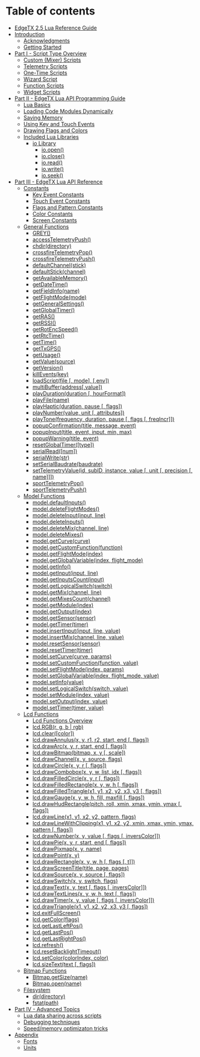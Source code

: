 # Table of contents

* [EdgeTX 2.5 Lua Reference Guide](README.md)
* [Introduction](introduction/README.md)
  * [Acknowledgments](introduction/acknowledgments.md)
  * [Getting Started](introduction/getting\_started.md)
* [Part I - Script Type Overview](part\_i\_-\_script\_type\_overview/README.md)
  * [Custom (Mixer) Scripts](part\_i\_-\_script\_type\_overview/mix.md)
  * [Telemetry Scripts](part\_i\_-\_script\_type\_overview/telemetry.md)
  * [One-Time Scripts](part\_i\_-\_script\_type\_overview/one-time\_scripts.md)
  * [Wizard Script](part\_i\_-\_script\_type\_overview/wizard.md)
  * [Function Scripts](part\_i\_-\_script\_type\_overview/function\_scripts.md)
  * [Widget Scripts](part\_i\_-\_script\_type\_overview/widget\_scripts.md)
* [Part II - EdgeTX Lua API Programming Guide](part\_ii\_-\_opentx\_lua\_api\_programming\_guide/README.md)
  * [Lua Basics](part\_ii\_-\_opentx\_lua\_api\_programming\_guide/lua-basics.md)
  * [Loading Code Modules Dynamically](part\_ii\_-\_opentx\_lua\_api\_programming\_guide/loading-code-modules-dynamically.md)
  * [Saving Memory](part\_ii\_-\_opentx\_lua\_api\_programming\_guide/saving-memory.md)
  * [Using Key and Touch Events](part\_ii\_-\_opentx\_lua\_api\_programming\_guide/using-key-and-touch-events.md)
  * [Drawing Flags and Colors](part\_ii\_-\_opentx\_lua\_api\_programming\_guide/drawing-flags-and-colors.md)
  * [Included Lua Libraries](part\_ii\_-\_opentx\_lua\_api\_programming\_guide/included\_lua\_libraries/README.md)
    * [io Library](part\_ii\_-\_opentx\_lua\_api\_programming\_guide/included\_lua\_libraries/io-library/README.md)
      * [io.open()](part\_ii\_-\_opentx\_lua\_api\_programming\_guide/included\_lua\_libraries/io-library/io.open.md)
      * [io.close()](part\_ii\_-\_opentx\_lua\_api\_programming\_guide/included\_lua\_libraries/io-library/io.close.md)
      * [io.read()](part\_ii\_-\_opentx\_lua\_api\_programming\_guide/included\_lua\_libraries/io-library/io.read.md)
      * [io.write()](part\_ii\_-\_opentx\_lua\_api\_programming\_guide/included\_lua\_libraries/io-library/io.write.md)
      * [io.seek()](part\_ii\_-\_opentx\_lua\_api\_programming\_guide/included\_lua\_libraries/io-library/io.seek.md)
* [Part III - EdgeTX Lua API Reference](part\_iii\_-\_opentx\_lua\_api\_reference/README.md)
  * [Constants](part\_iii\_-\_opentx\_lua\_api\_reference/constants/README.md)
    * [Key Event Constants](part\_iii\_-\_opentx\_lua\_api\_reference/constants/key\_events.md)
    * [Touch Event Constants](part\_iii\_-\_opentx\_lua\_api\_reference/constants/touch-event-constants.md)
    * [Flags and Pattern Constants](part\_iii\_-\_opentx\_lua\_api\_reference/constants/flags-and-pattern-constants.md)
    * [Color Constants](part\_iii\_-\_opentx\_lua\_api\_reference/constants/color-constants.md)
    * [Screen Constants](part\_iii\_-\_opentx\_lua\_api\_reference/constants/screen-constants.md)
  * [General Functions](part\_iii\_-\_opentx\_lua\_api\_reference/general-functions-less-than-greater-than-luadoc-begin-general/README.md)
    * [GREY()](part\_iii\_-\_opentx\_lua\_api\_reference/general-functions-less-than-greater-than-luadoc-begin-general/grey.md)
    * [accessTelemetryPush()](part\_iii\_-\_opentx\_lua\_api\_reference/general-functions-less-than-greater-than-luadoc-begin-general/accesstelemetrypush.md)
    * [chdir(directory)](part\_iii\_-\_opentx\_lua\_api\_reference/general-functions-less-than-greater-than-luadoc-begin-general/chdir.md)
    * [crossfireTelemetryPop()](part\_iii\_-\_opentx\_lua\_api\_reference/general-functions-less-than-greater-than-luadoc-begin-general/crossfiretelemetrypop.md)
    * [crossfireTelemetryPush()](part\_iii\_-\_opentx\_lua\_api\_reference/general-functions-less-than-greater-than-luadoc-begin-general/crossfiretelemetrypush.md)
    * [defaultChannel(stick)](part\_iii\_-\_opentx\_lua\_api\_reference/general-functions-less-than-greater-than-luadoc-begin-general/defaultchannel.md)
    * [defaultStick(channel)](part\_iii\_-\_opentx\_lua\_api\_reference/general-functions-less-than-greater-than-luadoc-begin-general/defaultstick.md)
    * [getAvailableMemory()](part\_iii\_-\_opentx\_lua\_api\_reference/general-functions-less-than-greater-than-luadoc-begin-general/getavailablememory.md)
    * [getDateTime()](part\_iii\_-\_opentx\_lua\_api\_reference/general-functions-less-than-greater-than-luadoc-begin-general/getdatetime.md)
    * [getFieldInfo(name)](part\_iii\_-\_opentx\_lua\_api\_reference/general-functions-less-than-greater-than-luadoc-begin-general/getfieldinfo.md)
    * [getFlightMode(mode)](part\_iii\_-\_opentx\_lua\_api\_reference/general-functions-less-than-greater-than-luadoc-begin-general/getflightmode.md)
    * [getGeneralSettings()](part\_iii\_-\_opentx\_lua\_api\_reference/general-functions-less-than-greater-than-luadoc-begin-general/getgeneralsettings.md)
    * [getGlobalTimer()](part\_iii\_-\_opentx\_lua\_api\_reference/general-functions-less-than-greater-than-luadoc-begin-general/getglobaltimer.md)
    * [getRAS()](part\_iii\_-\_opentx\_lua\_api\_reference/general-functions-less-than-greater-than-luadoc-begin-general/getras.md)
    * [getRSSI()](part\_iii\_-\_opentx\_lua\_api\_reference/general-functions-less-than-greater-than-luadoc-begin-general/getrssi.md)
    * [getRotEncSpeed()](part\_iii\_-\_opentx\_lua\_api\_reference/general-functions-less-than-greater-than-luadoc-begin-general/getrotencspeed.md)
    * [getRtcTime()](part\_iii\_-\_opentx\_lua\_api\_reference/general-functions-less-than-greater-than-luadoc-begin-general/getrtctime.md)
    * [getTime()](part\_iii\_-\_opentx\_lua\_api\_reference/general-functions-less-than-greater-than-luadoc-begin-general/gettime.md)
    * [getTxGPS()](part\_iii\_-\_opentx\_lua\_api\_reference/general-functions-less-than-greater-than-luadoc-begin-general/gettxgps.md)
    * [getUsage()](part\_iii\_-\_opentx\_lua\_api\_reference/general-functions-less-than-greater-than-luadoc-begin-general/getusage.md)
    * [getValue(source)](part\_iii\_-\_opentx\_lua\_api\_reference/general-functions-less-than-greater-than-luadoc-begin-general/getvalue.md)
    * [getVersion()](part\_iii\_-\_opentx\_lua\_api\_reference/general-functions-less-than-greater-than-luadoc-begin-general/getversion.md)
    * [killEvents(key)](part\_iii\_-\_opentx\_lua\_api\_reference/general-functions-less-than-greater-than-luadoc-begin-general/killevents.md)
    * [loadScript(file \[, mode\], \[,env\])](part\_iii\_-\_opentx\_lua\_api\_reference/general-functions-less-than-greater-than-luadoc-begin-general/loadscript.md)
    * [multiBuffer(address\[,value\])](part\_iii\_-\_opentx\_lua\_api\_reference/general-functions-less-than-greater-than-luadoc-begin-general/multibuffer.md)
    * [playDuration(duration \[, hourFormat\])](part\_iii\_-\_opentx\_lua\_api\_reference/general-functions-less-than-greater-than-luadoc-begin-general/playduration.md)
    * [playFile(name)](part\_iii\_-\_opentx\_lua\_api\_reference/general-functions-less-than-greater-than-luadoc-begin-general/playfile.md)
    * [playHaptic(duration, pause \[, flags\])](part\_iii\_-\_opentx\_lua\_api\_reference/general-functions-less-than-greater-than-luadoc-begin-general/playhaptic.md)
    * [playNumber(value, unit \[, attributes\])](part\_iii\_-\_opentx\_lua\_api\_reference/general-functions-less-than-greater-than-luadoc-begin-general/playnumber.md)
    * [playTone(frequency, duration, pause \[, flags \[, freqIncr\]\])](part\_iii\_-\_opentx\_lua\_api\_reference/general-functions-less-than-greater-than-luadoc-begin-general/playtone.md)
    * [popupConfirmation(title, message, event)](part\_iii\_-\_opentx\_lua\_api\_reference/general-functions-less-than-greater-than-luadoc-begin-general/popupconfirmation.md)
    * [popupInput(title, event, input, min, max)](part\_iii\_-\_opentx\_lua\_api\_reference/general-functions-less-than-greater-than-luadoc-begin-general/popupinput.md)
    * [popupWarning(title, event)](part\_iii\_-\_opentx\_lua\_api\_reference/general-functions-less-than-greater-than-luadoc-begin-general/popupwarning.md)
    * [resetGlobalTimer(\[type\])](part\_iii\_-\_opentx\_lua\_api\_reference/general-functions-less-than-greater-than-luadoc-begin-general/resetglobaltimer.md)
    * [serialRead(\[num\])](part\_iii\_-\_opentx\_lua\_api\_reference/general-functions-less-than-greater-than-luadoc-begin-general/serialread.md)
    * [serialWrite(str)](part\_iii\_-\_opentx\_lua\_api\_reference/general-functions-less-than-greater-than-luadoc-begin-general/serialwrite.md)
    * [setSerialBaudrate(baudrate)](part\_iii\_-\_opentx\_lua\_api\_reference/general-functions-less-than-greater-than-luadoc-begin-general/setserialbaudrate.md)
    * [setTelemetryValue(id, subID, instance, value \[, unit \[, precision \[, name\]\]\])](part\_iii\_-\_opentx\_lua\_api\_reference/general-functions-less-than-greater-than-luadoc-begin-general/settelemetryvalue.md)
    * [sportTelemetryPop()](part\_iii\_-\_opentx\_lua\_api\_reference/general-functions-less-than-greater-than-luadoc-begin-general/sporttelemetrypop.md)
    * [sportTelemetryPush()](part\_iii\_-\_opentx\_lua\_api\_reference/general-functions-less-than-greater-than-luadoc-begin-general/sporttelemetrypush.md)
  * [Model Functions](part\_iii\_-\_opentx\_lua\_api\_reference/model-functions-less-than-greater-than-luadoc-begin-model/README.md)
    * [model.defaultInputs()](part\_iii\_-\_opentx\_lua\_api\_reference/model-functions-less-than-greater-than-luadoc-begin-model/defaultinputs.md)
    * [model.deleteFlightModes()](part\_iii\_-\_opentx\_lua\_api\_reference/model-functions-less-than-greater-than-luadoc-begin-model/deleteflightmodes.md)
    * [model.deleteInput(input, line)](part\_iii\_-\_opentx\_lua\_api\_reference/model-functions-less-than-greater-than-luadoc-begin-model/deleteinput.md)
    * [model.deleteInputs()](part\_iii\_-\_opentx\_lua\_api\_reference/model-functions-less-than-greater-than-luadoc-begin-model/deleteinputs.md)
    * [model.deleteMix(channel, line)](part\_iii\_-\_opentx\_lua\_api\_reference/model-functions-less-than-greater-than-luadoc-begin-model/deletemix.md)
    * [model.deleteMixes()](part\_iii\_-\_opentx\_lua\_api\_reference/model-functions-less-than-greater-than-luadoc-begin-model/deletemixes.md)
    * [model.getCurve(curve)](part\_iii\_-\_opentx\_lua\_api\_reference/model-functions-less-than-greater-than-luadoc-begin-model/getcurve.md)
    * [model.getCustomFunction(function)](part\_iii\_-\_opentx\_lua\_api\_reference/model-functions-less-than-greater-than-luadoc-begin-model/getcustomfunction.md)
    * [model.getFlightMode(index)](part\_iii\_-\_opentx\_lua\_api\_reference/model-functions-less-than-greater-than-luadoc-begin-model/getflightmode.md)
    * [model.getGlobalVariable(index, flight\_mode)](part\_iii\_-\_opentx\_lua\_api\_reference/model-functions-less-than-greater-than-luadoc-begin-model/getglobalvariable.md)
    * [model.getInfo()](part\_iii\_-\_opentx\_lua\_api\_reference/model-functions-less-than-greater-than-luadoc-begin-model/getinfo.md)
    * [model.getInput(input, line)](part\_iii\_-\_opentx\_lua\_api\_reference/model-functions-less-than-greater-than-luadoc-begin-model/getinput.md)
    * [model.getInputsCount(input)](part\_iii\_-\_opentx\_lua\_api\_reference/model-functions-less-than-greater-than-luadoc-begin-model/getinputscount.md)
    * [model.getLogicalSwitch(switch)](part\_iii\_-\_opentx\_lua\_api\_reference/model-functions-less-than-greater-than-luadoc-begin-model/getlogicalswitch.md)
    * [model.getMix(channel, line)](part\_iii\_-\_opentx\_lua\_api\_reference/model-functions-less-than-greater-than-luadoc-begin-model/getmix.md)
    * [model.getMixesCount(channel)](part\_iii\_-\_opentx\_lua\_api\_reference/model-functions-less-than-greater-than-luadoc-begin-model/getmixescount.md)
    * [model.getModule(index)](part\_iii\_-\_opentx\_lua\_api\_reference/model-functions-less-than-greater-than-luadoc-begin-model/getmodule.md)
    * [model.getOutput(index)](part\_iii\_-\_opentx\_lua\_api\_reference/model-functions-less-than-greater-than-luadoc-begin-model/getoutput.md)
    * [model.getSensor(sensor)](part\_iii\_-\_opentx\_lua\_api\_reference/model-functions-less-than-greater-than-luadoc-begin-model/getsensor.md)
    * [model.getTimer(timer)](part\_iii\_-\_opentx\_lua\_api\_reference/model-functions-less-than-greater-than-luadoc-begin-model/gettimer.md)
    * [model.insertInput(input, line, value)](part\_iii\_-\_opentx\_lua\_api\_reference/model-functions-less-than-greater-than-luadoc-begin-model/insertinput.md)
    * [model.insertMix(channel, line, value)](part\_iii\_-\_opentx\_lua\_api\_reference/model-functions-less-than-greater-than-luadoc-begin-model/insertmix.md)
    * [model.resetSensor(sensor)](part\_iii\_-\_opentx\_lua\_api\_reference/model-functions-less-than-greater-than-luadoc-begin-model/resetsensor.md)
    * [model.resetTimer(timer)](part\_iii\_-\_opentx\_lua\_api\_reference/model-functions-less-than-greater-than-luadoc-begin-model/resettimer.md)
    * [model.setCurve(curve, params)](part\_iii\_-\_opentx\_lua\_api\_reference/model-functions-less-than-greater-than-luadoc-begin-model/setcurve.md)
    * [model.setCustomFunction(function, value)](part\_iii\_-\_opentx\_lua\_api\_reference/model-functions-less-than-greater-than-luadoc-begin-model/setcustomfunction.md)
    * [model.setFlightMode(index, params)](part\_iii\_-\_opentx\_lua\_api\_reference/model-functions-less-than-greater-than-luadoc-begin-model/setflightmode.md)
    * [model.setGlobalVariable(index, flight\_mode, value)](part\_iii\_-\_opentx\_lua\_api\_reference/model-functions-less-than-greater-than-luadoc-begin-model/setglobalvariable.md)
    * [model.setInfo(value)](part\_iii\_-\_opentx\_lua\_api\_reference/model-functions-less-than-greater-than-luadoc-begin-model/setinfo.md)
    * [model.setLogicalSwitch(switch, value)](part\_iii\_-\_opentx\_lua\_api\_reference/model-functions-less-than-greater-than-luadoc-begin-model/setlogicalswitch.md)
    * [model.setModule(index, value)](part\_iii\_-\_opentx\_lua\_api\_reference/model-functions-less-than-greater-than-luadoc-begin-model/setmodule.md)
    * [model.setOutput(index, value)](part\_iii\_-\_opentx\_lua\_api\_reference/model-functions-less-than-greater-than-luadoc-begin-model/setoutput.md)
    * [model.setTimer(timer, value)](part\_iii\_-\_opentx\_lua\_api\_reference/model-functions-less-than-greater-than-luadoc-begin-model/settimer.md)
  * [Lcd Functions](part\_iii\_-\_opentx\_lua\_api\_reference/lcd-functions-less-than-greater-than-luadoc-begin-lcd/README.md)
    * [Lcd Functions Overview](part\_iii\_-\_opentx\_lua\_api\_reference/lcd-functions-less-than-greater-than-luadoc-begin-lcd/lcd\_functions-overview.md)
    * [lcd.RGB(r, g, b | rgb)](part\_iii\_-\_opentx\_lua\_api\_reference/lcd-functions-less-than-greater-than-luadoc-begin-lcd/rgb.md)
    * [lcd.clear(\[color\])](part\_iii\_-\_opentx\_lua\_api\_reference/lcd-functions-less-than-greater-than-luadoc-begin-lcd/clear.md)
    * [lcd.drawAnnulus(x, y, r1, r2, start, end \[, flags\])](part\_iii\_-\_opentx\_lua\_api\_reference/lcd-functions-less-than-greater-than-luadoc-begin-lcd/drawannulus.md)
    * [lcd.drawArc(x, y, r, start, end \[, flags\])](part\_iii\_-\_opentx\_lua\_api\_reference/lcd-functions-less-than-greater-than-luadoc-begin-lcd/drawarc.md)
    * [lcd.drawBitmap(bitmap, x, y \[, scale\])](part\_iii\_-\_opentx\_lua\_api\_reference/lcd-functions-less-than-greater-than-luadoc-begin-lcd/drawbitmap.md)
    * [lcd.drawChannel(x, y, source, flags)](part\_iii\_-\_opentx\_lua\_api\_reference/lcd-functions-less-than-greater-than-luadoc-begin-lcd/drawchannel.md)
    * [lcd.drawCircle(x, y, r \[, flags\])](part\_iii\_-\_opentx\_lua\_api\_reference/lcd-functions-less-than-greater-than-luadoc-begin-lcd/drawcircle.md)
    * [lcd.drawCombobox(x, y, w, list, idx \[, flags\])](part\_iii\_-\_opentx\_lua\_api\_reference/lcd-functions-less-than-greater-than-luadoc-begin-lcd/drawcombobox.md)
    * [lcd.drawFilledCircle(x, y, r \[, flags\])](part\_iii\_-\_opentx\_lua\_api\_reference/lcd-functions-less-than-greater-than-luadoc-begin-lcd/drawfilledcircle.md)
    * [lcd.drawFilledRectangle(x, y, w, h \[, flags\])](part\_iii\_-\_opentx\_lua\_api\_reference/lcd-functions-less-than-greater-than-luadoc-begin-lcd/drawfilledrectangle.md)
    * [lcd.drawFilledTriangle(x1, y1, x2, y2, x3, y3 \[, flags\])](part\_iii\_-\_opentx\_lua\_api\_reference/lcd-functions-less-than-greater-than-luadoc-begin-lcd/drawfilledtriangle.md)
    * [lcd.drawGauge(x, y, w, h, fill, maxfill \[, flags\])](part\_iii\_-\_opentx\_lua\_api\_reference/lcd-functions-less-than-greater-than-luadoc-begin-lcd/drawgauge.md)
    * [lcd.drawHudRectangle(pitch, roll, xmin, xmax, ymin, ymax \[, flags\])](part\_iii\_-\_opentx\_lua\_api\_reference/lcd-functions-less-than-greater-than-luadoc-begin-lcd/drawhudrectangle.md)
    * [lcd.drawLine(x1, y1, x2, y2, pattern, flags)](part\_iii\_-\_opentx\_lua\_api\_reference/lcd-functions-less-than-greater-than-luadoc-begin-lcd/drawline.md)
    * [lcd.drawLineWithClipping(x1, y1, x2, y2, xmin, xmax, ymin, ymax, pattern \[, flags\])](part\_iii\_-\_opentx\_lua\_api\_reference/lcd-functions-less-than-greater-than-luadoc-begin-lcd/drawlinewithclipping.md)
    * [lcd.drawNumber(x, y, value \[, flags \[, inversColor\]\])](part\_iii\_-\_opentx\_lua\_api\_reference/lcd-functions-less-than-greater-than-luadoc-begin-lcd/drawnumber.md)
    * [lcd.drawPie(x, y, r, start, end \[, flags\])](part\_iii\_-\_opentx\_lua\_api\_reference/lcd-functions-less-than-greater-than-luadoc-begin-lcd/drawpie.md)
    * [lcd.drawPixmap(x, y, name)](part\_iii\_-\_opentx\_lua\_api\_reference/lcd-functions-less-than-greater-than-luadoc-begin-lcd/drawpixmap.md)
    * [lcd.drawPoint(x, y)](part\_iii\_-\_opentx\_lua\_api\_reference/lcd-functions-less-than-greater-than-luadoc-begin-lcd/drawpoint.md)
    * [lcd.drawRectangle(x, y, w, h \[, flags \[, t\]\])](part\_iii\_-\_opentx\_lua\_api\_reference/lcd-functions-less-than-greater-than-luadoc-begin-lcd/drawrectangle.md)
    * [lcd.drawScreenTitle(title, page, pages)](part\_iii\_-\_opentx\_lua\_api\_reference/lcd-functions-less-than-greater-than-luadoc-begin-lcd/drawscreentitle.md)
    * [lcd.drawSource(x, y, source \[, flags\])](part\_iii\_-\_opentx\_lua\_api\_reference/lcd-functions-less-than-greater-than-luadoc-begin-lcd/drawsource.md)
    * [lcd.drawSwitch(x, y, switch, flags)](part\_iii\_-\_opentx\_lua\_api\_reference/lcd-functions-less-than-greater-than-luadoc-begin-lcd/drawswitch.md)
    * [lcd.drawText(x, y, text \[, flags \[, inversColor\]\])](part\_iii\_-\_opentx\_lua\_api\_reference/lcd-functions-less-than-greater-than-luadoc-begin-lcd/drawtext.md)
    * [lcd.drawTextLines(x, y, w, h, text \[, flags\])](part\_iii\_-\_opentx\_lua\_api\_reference/lcd-functions-less-than-greater-than-luadoc-begin-lcd/lcd.drawtextlines-x-y-w-h-text-flags.md)
    * [lcd.drawTimer(x, y, value \[, flags \[, inversColor\]\])](part\_iii\_-\_opentx\_lua\_api\_reference/lcd-functions-less-than-greater-than-luadoc-begin-lcd/drawtimer.md)
    * [lcd.drawTriangle(x1, y1, x2, y2, x3, y3 \[, flags\])](part\_iii\_-\_opentx\_lua\_api\_reference/lcd-functions-less-than-greater-than-luadoc-begin-lcd/drawtriangle.md)
    * [lcd.exitFullScreen()](part\_iii\_-\_opentx\_lua\_api\_reference/lcd-functions-less-than-greater-than-luadoc-begin-lcd/lcd.exitfullscreen.md)
    * [lcd.getColor(flags)](part\_iii\_-\_opentx\_lua\_api\_reference/lcd-functions-less-than-greater-than-luadoc-begin-lcd/getcolor.md)
    * [lcd.getLastLeftPos()](part\_iii\_-\_opentx\_lua\_api\_reference/lcd-functions-less-than-greater-than-luadoc-begin-lcd/getlastleftpos.md)
    * [lcd.getLastPos()](part\_iii\_-\_opentx\_lua\_api\_reference/lcd-functions-less-than-greater-than-luadoc-begin-lcd/getlastpos.md)
    * [lcd.getLastRightPos()](part\_iii\_-\_opentx\_lua\_api\_reference/lcd-functions-less-than-greater-than-luadoc-begin-lcd/getlastrightpos.md)
    * [lcd.refresh()](part\_iii\_-\_opentx\_lua\_api\_reference/lcd-functions-less-than-greater-than-luadoc-begin-lcd/refresh.md)
    * [lcd.resetBacklightTimeout()](part\_iii\_-\_opentx\_lua\_api\_reference/lcd-functions-less-than-greater-than-luadoc-begin-lcd/resetbacklighttimeout.md)
    * [lcd.setColor(colorIndex, color)](part\_iii\_-\_opentx\_lua\_api\_reference/lcd-functions-less-than-greater-than-luadoc-begin-lcd/setcolor.md)
    * [lcd.sizeText(text \[, flags\])](part\_iii\_-\_opentx\_lua\_api\_reference/lcd-functions-less-than-greater-than-luadoc-begin-lcd/sizetext.md)
  * [Bitmap Functions](part\_iii\_-\_opentx\_lua\_api\_reference/bitmap-functions-less-than-greater-than-luadoc-begin-bitmap/README.md)
    * [Bitmap.getSize(name)](part\_iii\_-\_opentx\_lua\_api\_reference/bitmap-functions-less-than-greater-than-luadoc-begin-bitmap/getsize.md)
    * [Bitmap.open(name)](part\_iii\_-\_opentx\_lua\_api\_reference/bitmap-functions-less-than-greater-than-luadoc-begin-bitmap/open.md)
  * [Filesystem](part\_iii\_-\_opentx\_lua\_api\_reference/filesystem/README.md)
    * [dir(directory)](part\_iii\_-\_opentx\_lua\_api\_reference/filesystem/dir-directory.md)
    * [fstat(path)](part\_iii\_-\_opentx\_lua\_api\_reference/filesystem/fstat-path.md)
* [Part IV - Advanced Topics](part\_iv\_-\_advanced\_topics/README.md)
  * [Lua data sharing across scripts](part\_iv\_-\_advanced\_topics/lua\_data\_sharing\_across\_scripts.md)
  * [Debugging techniques](part\_iv\_-\_advanced\_topics/debugging\_techniques.md)
  * [Speed/memory optimizaton tricks](part\_iv\_-\_advanced\_topics/optimization\_tricks.md)
* [Appendix](appendix/README.md)
  * [Fonts](appendix/fonts.md)
  * [Units](appendix/units.md)
